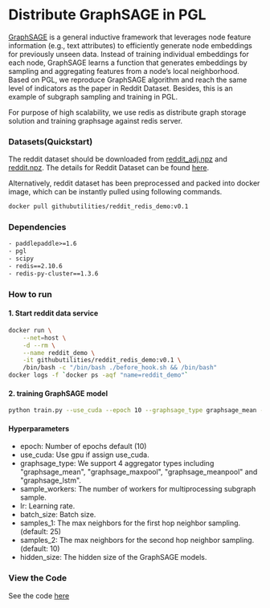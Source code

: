 # Distribute GraphSAGE in PGL

[GraphSAGE](https://cs.stanford.edu/people/jure/pubs/graphsage-nips17.pdf) is a general inductive framework that leverages node feature
information (e.g., text attributes) to efficiently generate node embeddings for previously unseen data. Instead of training individual embeddings for each node, GraphSAGE learns a function that generates embeddings by sampling and aggregating features from a node’s local neighborhood. Based on PGL, we reproduce GraphSAGE algorithm and reach the same level of indicators as the paper in Reddit Dataset. Besides, this is an example of subgraph sampling and training in PGL.

For purpose of high scalability, we use redis as distribute graph storage solution and training graphsage against redis server.

### Datasets(Quickstart)
The reddit dataset should be downloaded from [reddit_adj.npz](https://drive.google.com/open?id=174vb0Ws7Vxk_QTUtxqTgDHSQ4El4qDHt) and [reddit.npz](https://drive.google.com/open?id=19SphVl_Oe8SJ1r87Hr5a6znx3nJu1F2Jthe). The details for Reddit Dataset can be found [here](https://cs.stanford.edu/people/jure/pubs/graphsage-nips17.pdf).

Alternatively, reddit dataset has been preprocessed and packed into docker image, which can be instantly pulled using following commands.

```sh
docker pull githubutilities/reddit_redis_demo:v0.1
```

### Dependencies

```txt
- paddlepaddle>=1.6
- pgl
- scipy
- redis==2.10.6
- redis-py-cluster==1.3.6
```

### How to run

#### 1. Start reddit data service

```sh
docker run \
    --net=host \
    -d --rm \
    --name reddit_demo \
    -it githubutilities/reddit_redis_demo:v0.1 \
    /bin/bash -c "/bin/bash ./before_hook.sh && /bin/bash"
docker logs -f `docker ps -aqf "name=reddit_demo"`
```

#### 2. training GraphSAGE model

```sh
python train.py --use_cuda --epoch 10 --graphsage_type graphsage_mean --sample_workers 10
```

#### Hyperparameters

- epoch: Number of epochs default (10)
- use_cuda: Use gpu if assign use_cuda. 
- graphsage_type: We support 4 aggregator types including "graphsage_mean", "graphsage_maxpool", "graphsage_meanpool" and "graphsage_lstm".
- sample_workers: The number of workers for multiprocessing subgraph sample.
- lr: Learning rate.
- batch_size: Batch size.
- samples_1: The max neighbors for the first hop neighbor sampling. (default: 25)
- samples_2: The max neighbors for the second hop neighbor sampling. (default: 10)
- hidden_size: The hidden size of the GraphSAGE models.

### View the Code

See the code [here](distribute_graphsage_examples_code.html)
